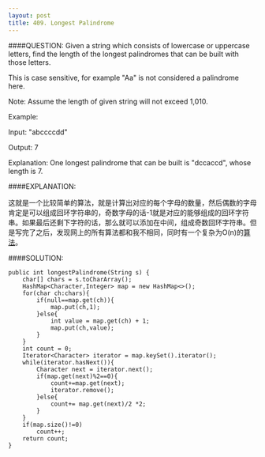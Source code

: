 ```yaml
---
layout: post
title: 409. Longest Palindrome
---
```


####QUESTION:
Given a string which consists of lowercase or uppercase letters, find the length of the longest palindromes that can be built with those letters.

This is case sensitive, for example "Aa" is not considered a palindrome here.

Note:
Assume the length of given string will not exceed 1,010.

Example:

Input:
"abccccdd"

Output:
7

Explanation:
One longest palindrome that can be built is "dccaccd", whose length is 7.


####EXPLANATION:

这就是一个比较简单的算法，就是计算出对应的每个字母的数量，然后偶数的字母肯定是可以组成回环字符串的，奇数字母的话-1就是对应的能够组成的回环字符串。如果最后还剩下字符的话，那么就可以添加在中间，组成奇数回环字符串。但是写完了之后，发现网上的所有算法都和我不相同，同时有一个复杂为O(n)的[算法](https://www.akalin.com/longest-palindrome-linear-time)。


####SOLUTION:

    
    public int longestPalindrome(String s) {
        char[] chars = s.toCharArray();
        HashMap<Character,Integer> map = new HashMap<>();
        for(char ch:chars){
            if(null==map.get(ch)){
                map.put(ch,1);
            }else{
                int value = map.get(ch) + 1;
                map.put(ch,value);
            }
        }
        int count = 0;
        Iterator<Character> iterator = map.keySet().iterator();
        while(iterator.hasNext()){
            Character next = iterator.next();
            if(map.get(next)%2==0){
                count+=map.get(next);
                iterator.remove();
            }else{
                count+= map.get(next)/2 *2;
            }
        }
        if(map.size()!=0)
            count++;
        return count;
    }
    

